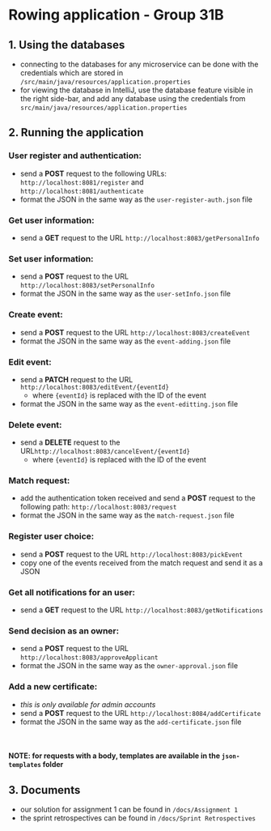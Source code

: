 # Rowing application - Group 31B

## 1. Using the databases
- connecting to the databases for any microservice can be done with the credentials which are stored in `/src/main/java/resources/application.properties`
- for viewing the database in IntelliJ, use the database feature visible in the right side-bar, and add any database using the credentials from `src/main/java/resources/application.properties`

## 2. Running the application

### User register and authentication:
  - send a **POST** request to the following URLs: `http://localhost:8081/register` and `http://localhost:8081/authenticate`
  - format the JSON in the same way as the `user-register-auth.json` file

### Get user information:
  - send a **GET** request to the URL `http://localhost:8083/getPersonalInfo`

### Set user information:
  - send a **POST** request to the URL `http://localhost:8083/setPersonalInfo`
  - format the JSON in the same way as the `user-setInfo.json` file

### Create event:
  - send a **POST** request to the URL `http://localhost:8083/createEvent`
  - format the JSON in the same way as the `event-adding.json` file

### Edit event:
  - send a **PATCH** request to the URL `http://localhost:8083/editEvent/{eventId}`
    - where `{eventId}` is replaced with the ID of the event
  - format the JSON in the same way as the `event-editting.json` file

### Delete event:
  - send a **DELETE** request to the URL`http://localhost:8083/cancelEvent/{eventId}`
    - where `{eventId}` is replaced with the ID of the event

### Match request: 
  - add the authentication token received and send a **POST** request to the following path: `http://localhost:8083/request`
  - format the JSON in the same way as the `match-request.json` file
  
### Register user choice:
  - send a **POST** request to the URL `http://localhost:8083/pickEvent`
  - copy one of the events received from the match request and send it as a JSON

### Get all notifications for an user:
  - send a **GET** request to the URL `http://localhost:8083/getNotifications`

### Send decision as an owner:
  - send a **POST** request to the URL `http://localhost:8083/approveApplicant`
  - format the JSON in the same way as the `owner-approval.json` file

### Add a new certificate:
  - _this is only available for admin accounts_
  - send a **POST** request to the URL `http://localhost:8084/addCertificate`
  - format the JSON in the same way as the `add-certificate.json` file

<br>

#### NOTE: for requests with a body, templates are available in the `json-templates` folder

## 3. Documents
  - our solution for assignment 1 can be found in `/docs/Assignment 1`
  - the sprint retrospectives can be found in `/docs/Sprint Retrospectives`
